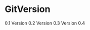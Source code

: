 # GitV e r s i o n 
 
 0 . 1 
 
 V e r s i o n 
 
 0 . 2 
 
 V e r s i o n 
 
 0 . 3 
 
 V e r s i o n 
 
 0 . 4 
 
